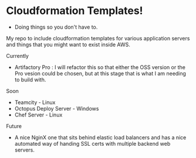 # Cloudformation Templates! 
- Doing things so you don't have to.


My repo to include cloudformation templates for various application servers and things that you might want to exist inside AWS.

Currently 
  - Artifactory Pro : I will refactor this so that either the OSS version or the Pro vesion could be chosen, but at this stage that is what I am needing to build with.
  
Soon
  - Teamcity - Linux
  - Octopus Deploy Server - Windows
  - Chef Server - Linux
  
Future
  - A nice NginX one that sits behind elastic load balancers and has a nice automated way of handing SSL certs with multiple        backend web servers.
  
